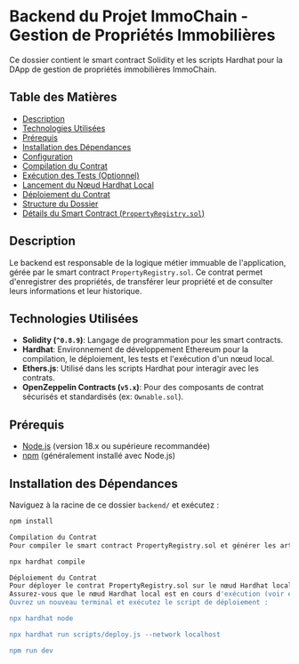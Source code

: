 # Backend du Projet ImmoChain - Gestion de Propriétés Immobilières

Ce dossier contient le smart contract Solidity et les scripts Hardhat pour la DApp de gestion de propriétés immobilières ImmoChain.

## Table des Matières

- [Description](#description)
- [Technologies Utilisées](#technologies-utilisées)
- [Prérequis](#prérequis)
- [Installation des Dépendances](#installation-des-dépendances)
- [Configuration](#configuration)
- [Compilation du Contrat](#compilation-du-contrat)
- [Exécution des Tests (Optionnel)](#exécution-des-tests-optionnel)
- [Lancement du Nœud Hardhat Local](#lancement-du-nœud-hardhat-local)
- [Déploiement du Contrat](#déploiement-du-contrat)
- [Structure du Dossier](#structure-du-dossier)
- [Détails du Smart Contract (`PropertyRegistry.sol`)](#détails-du-smart-contract-propertyregistrysol)

## Description

Le backend est responsable de la logique métier immuable de l'application, gérée par le smart contract `PropertyRegistry.sol`. Ce contrat permet d'enregistrer des propriétés, de transférer leur propriété et de consulter leurs informations et leur historique.

## Technologies Utilisées

- **Solidity (`^0.8.9`)**: Langage de programmation pour les smart contracts.
- **Hardhat**: Environnement de développement Ethereum pour la compilation, le déploiement, les tests et l'exécution d'un nœud local.
- **Ethers.js**: Utilisé dans les scripts Hardhat pour interagir avec les contrats.
- **OpenZeppelin Contracts (`v5.x`)**: Pour des composants de contrat sécurisés et standardisés (ex: `Ownable.sol`).

## Prérequis

- [Node.js](https://nodejs.org/) (version 18.x ou supérieure recommandée)
- [npm](https://www.npmjs.com/) (généralement installé avec Node.js)

## Installation des Dépendances

Naviguez à la racine de ce dossier `backend/` et exécutez :

```bash
npm install

Compilation du Contrat
Pour compiler le smart contract PropertyRegistry.sol et générer les artefacts (ABI et bytecode) :

npx hardhat compile

Déploiement du Contrat
Pour déployer le contrat PropertyRegistry.sol sur le nœud Hardhat local (ou un autre réseau configuré) :
Assurez-vous que le nœud Hardhat local est en cours d'exécution (voir étape précédente).
Ouvrez un nouveau terminal et exécutez le script de déploiement :

npx hardhat node

npx hardhat run scripts/deploy.js --network localhost

npm run dev
```
